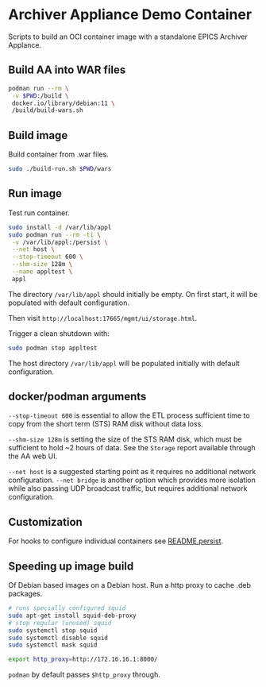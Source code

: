 # Archiver Appliance Demo Container

Scripts to build an OCI container image with a
standalone EPICS Archiver Applance.

## Build AA into WAR files

```sh
podman run --rm \
 -v $PWD:/build \
 docker.io/library/debian:11 \
 /build/build-wars.sh
```

## Build image

Build container from .war files.

```sh
sudo ./build-run.sh $PWD/wars
```

## Run image

Test run container.

```sh
sudo install -d /var/lib/appl
sudo podman run --rm -ti \
 -v /var/lib/appl:/persist \
 --net host \
 --stop-timeout 600 \
 --shm-size 128m \
 --name appltest \
 appl
```

The directory `/var/lib/appl` should initially be empty.
On first start, it will be populated with default configuration.

Then visit `http://localhost:17665/mgmt/ui/storage.html`.

Trigger a clean shutdown with:

```sh
sudo podman stop appltest
```

The host directory `/var/lib/appl` will be populated
initially with default configuration.

## docker/podman arguments

`--stop-timeout 600` is essential to allow the
ETL process sufficient time to copy from the short term (STS)
RAM disk without data loss.

`--shm-size 128m` is setting the size of the STS RAM disk,
which must be sufficient to hold ~2 hours of data.
See the `Storage` report available through the AA web UI.

`--net host` is a suggested starting point as it requires no additional network configuration.
`--net bridge` is another option which provides more isolation while also passing UDP broadcast traffic,
but requires additional network configuration.

## Customization

For hooks to configure individual containers see [README.persist](README.persist).


## Speeding up image build

Of Debian based images on a Debian host.
Run a http proxy to cache .deb packages.

```sh
# runs specially configured squid
sudo apt-get install squid-deb-proxy
# stop regular (unused) squid
sudo systemctl stop squid
sudo systemctl disable squid
sudo systemctl mask squid
```

```sh
export http_proxy=http://172.16.16.1:8000/
```

`podman` by default passes `$http_proxy` through.
